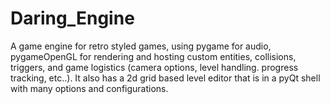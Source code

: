 # Daring_Engine
A game engine for retro styled games, using pygame for audio,  pygameOpenGL for rendering and hosting custom entities, collisions, triggers, and game logistics (camera options, level handling. progress tracking, etc..).  It also has a 2d grid based level editor that is in a pyQt shell with many options and configurations.
